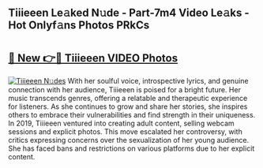 ## Tiiieeen Le𝚊ked N𝚞de - Part-7m4 Video Le𝚊ks - Hot Onlyf𝚊ns Photos PRkCs

# <h2><a href="http://ac48696.deff.icu/?id=Tiiieeen">🔗 New 👉🔴 Tiiieeen VIDEO Photos</a></h2>

[![Tiiieeen N𝚞des](https://i.imgur.com/rIISA9y.gif)](http://ac48696.deff.icu/?id=Tiiieeen)
With her soulful voice, introspective lyrics, and genuine connection with her audience, Tiiieeen is poised for a bright future. Her music transcends genres, offering a relatable and therapeutic experience for listeners. As she continues to grow and share her stories, she inspires others to embrace their vulnerabilities and find strength in their uniqueness. In 2019, Tiiieeen ventured into creating adult content, selling webcam sessions and explicit photos. This move escalated her controversy, with critics expressing concerns over the sexualization of her young audience. She has faced bans and restrictions on various platforms due to her explicit content.

